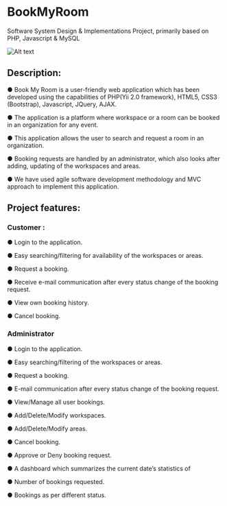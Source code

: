 # BookMyRoom
Software System Design &amp; Implementations Project, primarily based on PHP, Javascript &amp; MySQL

![Alt text](Image.png?raw=true "Website Homepage")

## Description:

● Book My Room is a user-friendly web application which has been developed using the capabilities of PHP(Yii 2.0 framework), HTML5, CSS3 (Bootstrap), Javascript, JQuery, AJAX.

● The application is a platform where workspace or a room can be booked in an organization for any event.

● This application allows the user to search and request a room in an organization. 

● Booking requests are handled by an administrator, which also looks after adding, updating of the workspaces and areas.

● We have used agile software development methodology and MVC approach to implement this application.

## Project features:

### Customer :

● Login to the application. 

● Easy searching/filtering for availability of the workspaces or areas.

● Request a booking. 

● Receive e-mail communication after every status change of the  booking request. 

● View own booking history. 

● Cancel booking. 

### Administrator

● Login to the application.

● Easy searching/filtering of the workspaces or areas. 

● Request a booking. 

● E-mail communication after every status change of the booking request. 

● View/Manage all user bookings. 

● Add/Delete/Modify workspaces. 

● Add/Delete/Modify areas.

● Cancel booking.

● Approve or Deny booking request.

● A dashboard which summarizes the current date’s statistics of

● Number of bookings requested.

● Bookings as per different status. 
